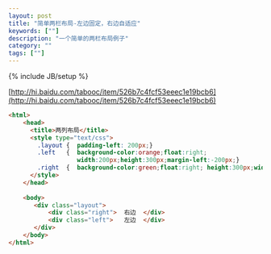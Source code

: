```yaml
---
layout: post
title: "简单两栏布局-左边固定，右边自适应"
keywords: [""]
description: "一个简单的两栏布局例子"
category: ""
tags: [""]
---
```

{% include JB/setup %}

[http://hi.baidu.com/tabooc/item/526b7c4fcf53eeec1e19bcb6](http://hi.baidu.com/tabooc/item/526b7c4fcf53eeec1e19bcb6)

```html
<html>
    <head>
      <title>两列布局</title>
      <style type="text/css">
        .layout {  padding-left: 200px;}
        .left   {  background-color:orange;float:right;
                   width:200px;height:300px;margin-left:-200px;}
        .right  {  background-color:green;float:right; height:300px;width:100%;}
      </style>
    </head>
    
    <body>
       <div class="layout">
           <div class="right">  右边  </div>
           <div class="left">   左边  </div>
       </div>
    </body>
</html>
```

